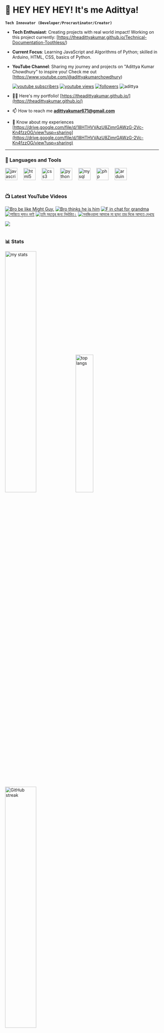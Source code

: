 # 👑 HEY HEY HEY! It's me Adittya!

**`Tech Innovator (Developer/Procrastinator/Creator)`**

- **Tech Enthusiast**: Creating projects with real world impact! Working on this project currently: [https://theadittyakumar.github.io/Technical-Documentation-Toothless/)
- **Current Focus**: Learning JavaScript and Algorithms of Python; skilled in Arduino, HTML, CSS, basics of Python.
- **YouTube Channel**: Sharing my journey and projects on "Adittya Kumar Chowdhury" to inspire you! Check me out [https://www.youtube.com/@adittyakumarchowdhury) 

   <p align="left">
      <a href="https://www.youtube.com/channel/UCu68HfYtlcXFI7kNhnSdspA?sub_confirmation=1">
         <img alt="youtube subscribers" title="Subscribe to my YouTube channel" src="https://custom-icon-badges.demolab.com/youtube/channel/subscribers/UCu68HfYtlcXFI7kNhnSdspA?color=%23E05D44&label=SUBSCRIBE&logo=video&logoColor=white&style=for-the-badge&labelColor=CE4630"/></a> 
      <a href="https://www.youtube.com/c/adittyakumarchowdhury">
         <img alt="youtube views" title="YouTube views" src="https://custom-icon-badges.demolab.com/youtube/channel/views/UCu68HfYtlcXFI7kNhnSdspA?color=%23E1AD0E&logo=eye&logoColor=white&style=for-the-badge&labelColor=C79600"/></a> 
      <a href="https://github.com/TheAdittyaKumar?tab=followers">
         <img alt="followers" title="Follow me on Github" src="https://custom-icon-badges.demolab.com/github/followers/TheAdittyaKumar?color=236ad3&labelColor=1155ba&style=for-the-badge&logo=person-add&label=Follow&logoColor=white"/></a>
      <img src="https://komarev.com/ghpvc/?username=TheAdittyaKumar&label=Profile%20views&color=0e75b6&style=flat" alt="adittya" />
   </p>


- 👨‍💻 Here's my portfolio! [https://theadittyakumar.github.io/](https://theadittyakumar.github.io/)

- 📫 How to reach me **adittyakumar671@gmail.com**

- 📄 Know about my experiences [https://drive.google.com/file/d/18HTHVVAzU8ZimrGAWzG-2Vc-Kn4fzzOG/view?usp=sharing](https://drive.google.com/file/d/18HTHVVAzU8ZimrGAWzG-2Vc-Kn4fzzOG/view?usp=sharing)

---

### 🧰 Languages and Tools

<div align="left">
  <img src="https://cdn.jsdelivr.net/gh/devicons/devicon/icons/javascript/javascript-original.svg" height="40" alt="javascript logo"  />
  <img width="12" />
  <img src="https://cdn.jsdelivr.net/gh/devicons/devicon/icons/html5/html5-original.svg" height="40" alt="html5 logo"  />
  <img width="12" />
  <img src="https://cdn.jsdelivr.net/gh/devicons/devicon/icons/css3/css3-original.svg" height="40" alt="css3 logo"  />
  <img width="12" />
  <img src="https://cdn.jsdelivr.net/gh/devicons/devicon/icons/python/python-original.svg" height="40" alt="python logo"  />
  <img width="12" />
  <img src="https://cdn.jsdelivr.net/gh/devicons/devicon/icons/mysql/mysql-original.svg" height="40" alt="mysql logo"  />
  <img width="12" />
  <img src="https://cdn.jsdelivr.net/gh/devicons/devicon/icons/php/php-original.svg" height="40" alt="php logo"  />
  <img width="12" />
  <img src="https://cdn.jsdelivr.net/gh/devicons/devicon/icons/arduino/arduino-original.svg" height="40" alt="arduino logo"  />
</div>


#

### 📺 Latest YouTube Videos

<!-- BEGIN YOUTUBE-CARDS -->
[![Bro be like Might Guy.](https://ytcards.demolab.com/?id=b1o43xR4tyA&title=Bro+be+like+Might+Guy.&lang=en&timestamp=1746858305&background_color=%230d1117&title_color=%23ffffff&stats_color=%23dedede&max_title_lines=1&width=250&border_radius=5 "Bro be like Might Guy.")](https://www.youtube.com/watch?v=b1o43xR4tyA)
[![Bro thinks he is him](https://ytcards.demolab.com/?id=uemXb91EeWM&title=Bro+thinks+he+is+him&lang=en&timestamp=1746731926&background_color=%230d1117&title_color=%23ffffff&stats_color=%23dedede&max_title_lines=1&width=250&border_radius=5 "Bro thinks he is him")](https://www.youtube.com/watch?v=uemXb91EeWM)
[![F in chat for grandma](https://ytcards.demolab.com/?id=T4AHhUpIcls&title=F+in+chat+for+grandma&lang=en&timestamp=1746457170&background_color=%230d1117&title_color=%23ffffff&stats_color=%23dedede&max_title_lines=1&width=250&border_radius=5 "F in chat for grandma")](https://www.youtube.com/watch?v=T4AHhUpIcls)
[![শান্তিতে ঘুমাও ভাই](https://ytcards.demolab.com/?id=MkjYOTc8fGY&title=%E0%A6%B6%E0%A6%BE%E0%A6%A8%E0%A7%8D%E0%A6%A4%E0%A6%BF%E0%A6%A4%E0%A7%87+%E0%A6%98%E0%A7%81%E0%A6%AE%E0%A6%BE%E0%A6%93+%E0%A6%AD%E0%A6%BE%E0%A6%87&lang=en&timestamp=1746378481&background_color=%230d1117&title_color=%23ffffff&stats_color=%23dedede&max_title_lines=1&width=250&border_radius=5 "শান্তিতে ঘুমাও ভাই")](https://www.youtube.com/watch?v=MkjYOTc8fGY)
[![তুমি মহত্ত্বের জন্য নির্ধারিত।](https://ytcards.demolab.com/?id=rLWblmiJuIQ&title=%E0%A6%A4%E0%A7%81%E0%A6%AE%E0%A6%BF+%E0%A6%AE%E0%A6%B9%E0%A6%A4%E0%A7%8D%E0%A6%A4%E0%A7%8D%E0%A6%AC%E0%A7%87%E0%A6%B0+%E0%A6%9C%E0%A6%A8%E0%A7%8D%E0%A6%AF+%E0%A6%A8%E0%A6%BF%E0%A6%B0%E0%A7%8D%E0%A6%A7%E0%A6%BE%E0%A6%B0%E0%A6%BF%E0%A6%A4%E0%A5%A4&lang=en&timestamp=1746327953&background_color=%230d1117&title_color=%23ffffff&stats_color=%23dedede&max_title_lines=1&width=250&border_radius=5 "তুমি মহত্ত্বের জন্য নির্ধারিত।")](https://www.youtube.com/watch?v=rLWblmiJuIQ)
[![সবজিওয়ালা আমাকে মা ছাড়া তার দিকে আসতে দেখছে](https://ytcards.demolab.com/?id=QKFKd9uKPpw&title=%E0%A6%B8%E0%A6%AC%E0%A6%9C%E0%A6%BF%E0%A6%93%E0%A6%AF%E0%A6%BC%E0%A6%BE%E0%A6%B2%E0%A6%BE+%E0%A6%86%E0%A6%AE%E0%A6%BE%E0%A6%95%E0%A7%87+%E0%A6%AE%E0%A6%BE+%E0%A6%9B%E0%A6%BE%E0%A6%A1%E0%A6%BC%E0%A6%BE+%E0%A6%A4%E0%A6%BE%E0%A6%B0+%E0%A6%A6%E0%A6%BF%E0%A6%95%E0%A7%87+%E0%A6%86%E0%A6%B8%E0%A6%A4%E0%A7%87+%E0%A6%A6%E0%A7%87%E0%A6%96%E0%A6%9B%E0%A7%87&lang=en&timestamp=1746254333&background_color=%230d1117&title_color=%23ffffff&stats_color=%23dedede&max_title_lines=1&width=250&border_radius=5 "সবজিওয়ালা আমাকে মা ছাড়া তার দিকে আসতে দেখছে")](https://www.youtube.com/watch?v=QKFKd9uKPpw)
<!-- END YOUTUBE-CARDS -->

[<img src="https://custom-icon-badges.demolab.com/badge/-Subscribe%20For%20More-red?style=for-the-badge&logo=video&logoColor=white"/>](https://www.youtube.com/channel/UCu68HfYtlcXFI7kNhnSdspA?sub_confirmation=1)

#

### 📊 Stats

<div align="left">
  <img alt="my stats" width="45%" src="https://github-readme-stats.vercel.app/api?username=TheAdittyaKumar&show_icons=true&hide_border=true&theme=vision-friendly-dark" />
  <img alt="top langs" width="34%" src="https://github-readme-stats.vercel.app/api/top-langs/?username=TheAdittyaKumar&layout=compact&hide_border=true&theme=vision-friendly-dark" />
  <img alt="GitHub streak" width="45%" src="https://github-readme-streak-stats.herokuapp.com/?user=TheAdittyaKumar&theme=vision-friendly-dark&hide_border=true" />

</div>



<!-- ![GitHub Streak](https://streak-stats.demolab.com?user=TheAdittyaKumar&theme=swift&border_radius=4.5) -->
#

